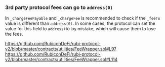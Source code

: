 ### 3rd party protocol fees can go to `address(0)`

In `_chargeFeePayable` and `_chargeFee` is recommended to check if the `_feeTo` value is different than `address(0)`. In some cases, the protocol can set the value for this field to `address(0)` by mistake, which will cause them to lose the fees.

https://github.com/RubiconDeFi/rubi-protocol-v2/blob/master/contracts/utilities/FeeWrapper.sol#L97
https://github.com/RubiconDeFi/rubi-protocol-v2/blob/master/contracts/utilities/FeeWrapper.sol#L114